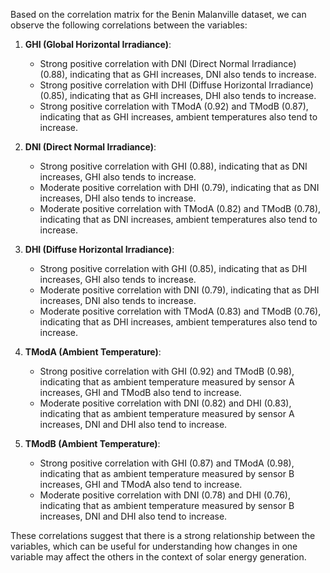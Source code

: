 Based on the correlation matrix for the Benin Malanville dataset, we can observe the following correlations between the variables:

1. **GHI (Global Horizontal Irradiance)**:
   - Strong positive correlation with DNI (Direct Normal Irradiance) (0.88), indicating that as GHI increases, DNI also tends to increase.
   - Strong positive correlation with DHI (Diffuse Horizontal Irradiance) (0.85), indicating that as GHI increases, DHI also tends to increase.
   - Strong positive correlation with TModA (0.92) and TModB (0.87), indicating that as GHI increases, ambient temperatures also tend to increase.

2. **DNI (Direct Normal Irradiance)**:
   - Strong positive correlation with GHI (0.88), indicating that as DNI increases, GHI also tends to increase.
   - Moderate positive correlation with DHI (0.79), indicating that as DNI increases, DHI also tends to increase.
   - Moderate positive correlation with TModA (0.82) and TModB (0.78), indicating that as DNI increases, ambient temperatures also tend to increase.

3. **DHI (Diffuse Horizontal Irradiance)**:
   - Strong positive correlation with GHI (0.85), indicating that as DHI increases, GHI also tends to increase.
   - Moderate positive correlation with DNI (0.79), indicating that as DHI increases, DNI also tends to increase.
   - Moderate positive correlation with TModA (0.83) and TModB (0.76), indicating that as DHI increases, ambient temperatures also tend to increase.

4. **TModA (Ambient Temperature)**:
   - Strong positive correlation with GHI (0.92) and TModB (0.98), indicating that as ambient temperature measured by sensor A increases, GHI and TModB also tend to increase.
   - Moderate positive correlation with DNI (0.82) and DHI (0.83), indicating that as ambient temperature measured by sensor A increases, DNI and DHI also tend to increase.

5. **TModB (Ambient Temperature)**:
   - Strong positive correlation with GHI (0.87) and TModA (0.98), indicating that as ambient temperature measured by sensor B increases, GHI and TModA also tend to increase.
   - Moderate positive correlation with DNI (0.78) and DHI (0.76), indicating that as ambient temperature measured by sensor B increases, DNI and DHI also tend to increase.

These correlations suggest that there is a strong relationship between the variables, which can be useful for understanding how changes in one variable may affect the others in the context of solar energy generation.

